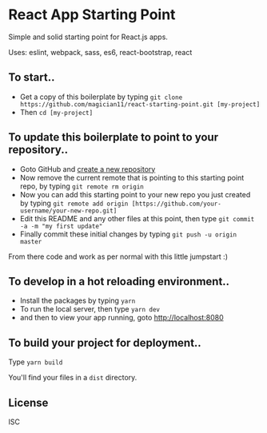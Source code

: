 # React App Starting Point

Simple and solid starting point for React.js apps.

Uses: eslint, webpack, sass, es6, react-bootstrap, react

## To start..

- Get a copy of this boilerplate by typing `git clone https://github.com/magician11/react-starting-point.git [my-project]`
- Then `cd [my-project]`

## To update this boilerplate to point to your repository..

- Goto GitHub and [create a new repository](https://github.com/new)
- Now remove the current remote that is pointing to this starting point repo, by typing `git remote rm origin`
- Now you can add this starting point to your new repo you just created by typing `git remote add origin [https://github.com/your-username/your-new-repo.git]`
- Edit this README and any other files at this point, then type `git commit -a -m "my first update"`
- Finally commit these initial changes by typing `git push -u origin master`

From there code and work as per normal with this little jumpstart :)

## To develop in a hot reloading environment..

- Install the packages by typing `yarn`
- To run the local server, then type `yarn dev`
- and then to view your app running, goto [http://localhost:8080](http://localhost:8080)

## To build your project for deployment..

Type `yarn build`

You'll find your files in a `dist` directory.

## License

ISC
